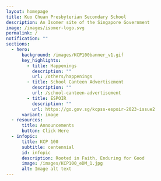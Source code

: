 ```yaml
---
layout: homepage
title: Kuo Chuan Presbyterian Secondary School
description: An Isomer site of the Singapore Government
image: /images/isomer-logo.svg
permalink: /
notification: ""
sections:
  - hero:
      background: /images/KCP100banner_v1.gif
      key_highlights:
        - title: Happenings
          description: ""
          url: /others/happenings
        - title: School Canteen Advertisement
          description: ""
          url: /school-canteen-advertisement
        - title: ESPOIR
          description: ""
          url: https://go.gov.sg/kcpss-espoir-2023-issue2
      variant: image
  - resources:
      title: Announcements
      button: Click Here
  - infopic:
      title: KCP 100
      subtitle: centennial
      id: infopic
      description: Rooted in Faith, Enduring for Good
      image: /images/KCP100_eDM_1.jpg
      alt: Image alt text
---
```

